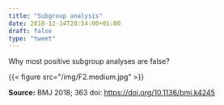 ```yaml
---
title: "Subgroup analysis"
date: 2018-12-14T20:54:00+01:00
draft: false
type: "tweet"
---
```


Why most positive subgroup analyses are false?

{{< figure src="/img/F2.medium.jpg" >}}

**Source:** BMJ 2018; 363 doi: <https://doi.org/10.1136/bmj.k4245>

